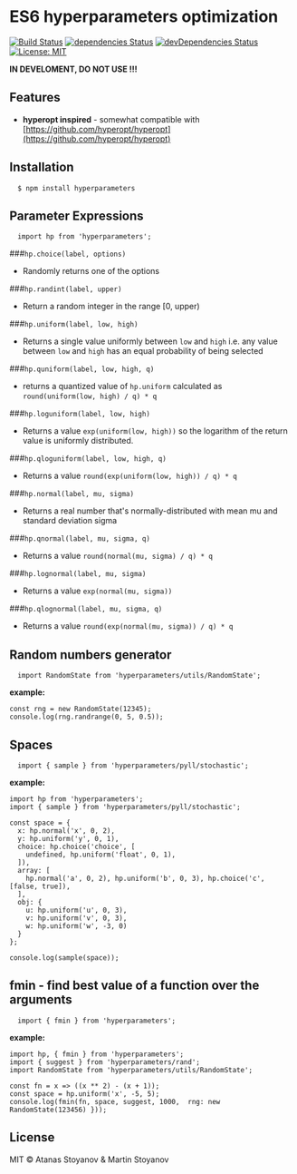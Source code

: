 # ES6 hyperparameters optimization

[![Build Status](https://travis-ci.org/atanasster/hyperparameters.svg?branch=master)](https://travis-ci.org/atanasster/hyperparameters) [![dependencies Status](https://david-dm.org/atanasster/hyperjs/status.svg)](https://david-dm.org/atanasster/hyperjs) [![devDependencies Status](https://david-dm.org/atanasster/hyperjs/dev-status.svg)](https://david-dm.org/atanasster/hyperjs?type=dev) [![License: MIT](https://img.shields.io/badge/License-MIT-blue.svg)](https://opensource.org/licenses/MIT)

**IN DEVELOMENT, DO NOT USE !!!**



## Features

* **hyperopt inspired** - somewhat compatible with [https://github.com/hyperopt/hyperopt](https://github.com/hyperopt/hyperopt) 



## Installation

  ```
    $ npm install hyperparameters
  ```


## Parameter Expressions

  ```
    import hp from 'hyperparameters';
  ```

###`hp.choice(label, options)`

- Randomly returns one of the options

###`hp.randint(label, upper)`

- Return a random integer in the range [0, upper)

###`hp.uniform(label, low, high)`

- Returns a single value uniformly between `low` and `high` i.e. any value between `low` and `high` has an equal probability of being selected

###`hp.quniform(label, low, high, q)`

- returns a quantized value of `hp.uniform` calculated as `round(uniform(low, high) / q) * q`

###`hp.loguniform(label, low, high)`

- Returns a value `exp(uniform(low, high))` so the logarithm of the return value is uniformly distributed.

###`hp.qloguniform(label, low, high, q)`

- Returns a value `round(exp(uniform(low, high)) / q) * q`

###`hp.normal(label, mu, sigma)`

- Returns a real number that's normally-distributed with mean mu and standard deviation sigma

###`hp.qnormal(label, mu, sigma, q)`

- Returns a value `round(normal(mu, sigma) / q) * q`

###`hp.lognormal(label, mu, sigma)`

- Returns a value `exp(normal(mu, sigma))`

###`hp.qlognormal(label, mu, sigma, q)`

- Returns a value `round(exp(normal(mu, sigma)) / q) * q`



## Random numbers generator

  ```
    import RandomState from 'hyperparameters/utils/RandomState';
  ```
  
  **example:**
  ```
  const rng = new RandomState(12345);
  console.log(rng.randrange(0, 5, 0.5));

  ```


## Spaces

  ```
    import { sample } from 'hyperparameters/pyll/stochastic';
  ```
  
  **example:**
  ```
  import hp from 'hyperparameters';
  import { sample } from 'hyperparameters/pyll/stochastic';
  
  const space = {
    x: hp.normal('x', 0, 2),
    y: hp.uniform('y', 0, 1),
    choice: hp.choice('choice', [
      undefined, hp.uniform('float', 0, 1),
    ]),
    array: [
      hp.normal('a', 0, 2), hp.uniform('b', 0, 3), hp.choice('c', [false, true]),
    ],
    obj: {
      u: hp.uniform('u', 0, 3),
      v: hp.uniform('v', 0, 3),
      w: hp.uniform('w', -3, 0)
    }
  };

  console.log(sample(space));

  ```
## fmin - find best value of a function over the arguments 

  ```
    import { fmin } from 'hyperparameters';
  ```
  
  **example:**
  ```
  import hp, { fmin } from 'hyperparameters';
  import { suggest } from 'hyperparameters/rand';
  import RandomState from 'hyperparameters/utils/RandomState';

  const fn = x => ((x ** 2) - (x + 1));
  const space = hp.uniform('x', -5, 5);
  console.log(fmin(fn, space, suggest, 1000,  rng: new RandomState(123456) }));
  ```
## License

MIT © Atanas Stoyanov & Martin Stoyanov
